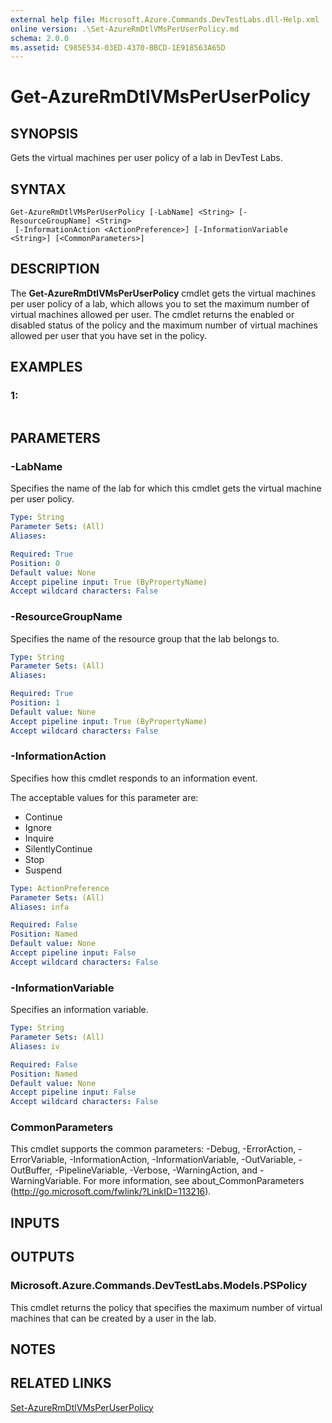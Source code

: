 ```yaml
---
external help file: Microsoft.Azure.Commands.DevTestLabs.dll-Help.xml
online version: .\Set-AzureRmDtlVMsPerUserPolicy.md
schema: 2.0.0
ms.assetid: C985E534-03ED-4370-BBCD-1E918563A65D
---
```


# Get-AzureRmDtlVMsPerUserPolicy

## SYNOPSIS
Gets the virtual machines per user policy of a lab in DevTest Labs.

## SYNTAX

```
Get-AzureRmDtlVMsPerUserPolicy [-LabName] <String> [-ResourceGroupName] <String>
 [-InformationAction <ActionPreference>] [-InformationVariable <String>] [<CommonParameters>]
```

## DESCRIPTION
The **Get-AzureRmDtlVMsPerUserPolicy** cmdlet gets the virtual machines per user policy of a lab, which allows you to set the maximum number of virtual machines allowed per user.
The cmdlet returns the enabled or disabled status of the policy and the maximum number of virtual machines allowed per user that you have set in the policy.

## EXAMPLES

### 1:
```

```

## PARAMETERS

### -LabName
Specifies the name of the lab for which this cmdlet gets the virtual machine per user policy.

```yaml
Type: String
Parameter Sets: (All)
Aliases: 

Required: True
Position: 0
Default value: None
Accept pipeline input: True (ByPropertyName)
Accept wildcard characters: False
```

### -ResourceGroupName
Specifies the name of the resource group that the lab belongs to.

```yaml
Type: String
Parameter Sets: (All)
Aliases: 

Required: True
Position: 1
Default value: None
Accept pipeline input: True (ByPropertyName)
Accept wildcard characters: False
```

### -InformationAction
Specifies how this cmdlet responds to an information event.

The acceptable values for this parameter are:

- Continue
- Ignore
- Inquire
- SilentlyContinue
- Stop
- Suspend

```yaml
Type: ActionPreference
Parameter Sets: (All)
Aliases: infa

Required: False
Position: Named
Default value: None
Accept pipeline input: False
Accept wildcard characters: False
```

### -InformationVariable
Specifies an information variable.

```yaml
Type: String
Parameter Sets: (All)
Aliases: iv

Required: False
Position: Named
Default value: None
Accept pipeline input: False
Accept wildcard characters: False
```

### CommonParameters
This cmdlet supports the common parameters: -Debug, -ErrorAction, -ErrorVariable, -InformationAction, -InformationVariable, -OutVariable, -OutBuffer, -PipelineVariable, -Verbose, -WarningAction, and -WarningVariable. For more information, see about_CommonParameters (http://go.microsoft.com/fwlink/?LinkID=113216).

## INPUTS

## OUTPUTS

### Microsoft.Azure.Commands.DevTestLabs.Models.PSPolicy
This cmdlet returns the policy that specifies the maximum number of virtual machines that can be created by a user in the lab.

## NOTES

## RELATED LINKS

[Set-AzureRmDtlVMsPerUserPolicy](./Set-AzureRmDtlVMsPerUserPolicy.md)


